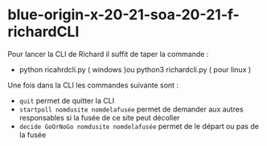# blue-origin-x-20-21-soa-20-21-f-richardCLI
Pour lancer la CLI de Richard il suffit de taper la commande :
  * python ricahrdcli.py ( windows )ou python3 richardcli.py ( pour linux )
  
Une fois dans la CLI les commandes suivante sont :
  * `quit` permet de quitter la CLI
  * `startpoll nomdusite nomdelafusée` permet de demander aux autres responsables si la fusée de ce site peut décoller
  * `decide GoOrNoGo nomdusite nomdelafusée` permet de le départ ou pas de la fusée
